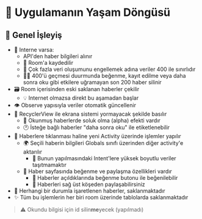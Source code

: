 # 🌱 Uygulamanın Yaşam Döngüsü

## 🎈 Genel İşleyiş

- 📶 Interne varsa:
    -  API'den haber bilgileri alınır
    - 💾 Room'a kaydedilir
    - 🎳 Çok fazla veri oluşumunu engellemek adına veriler 400 ile sınırlıdır
    - 👨‍💼 400'ü geçmesi duurmunda beğenme, kayıt edilme veya daha sonra oku gibi etkilere uğramayan son 200 haber silinir
- 🗃️ Room içerisinden eski saklanan haberler çekilir
    - 💡 Internet olmazsa direkt bu aşamadan başlar
- 👁️ Observe yapısıyla veriler otomatik güncellenir
- 👀 RecyclerView ile ekrana sistemi yormayacak şekilde basılır
    - 📖 Okunmuş haberlerde soluk olma (alpha) efekti vardır
    - 🕐 İsteğe bağlı haberler "daha sonra oku" ile etiketlenebilir
- 📃 Haberlere tıklanması haline yeni Activity üzerinde işlemler yapılır
    - 🌍 Seçili haberin bilgileri Globals sınıfı üzerinden diğer activity'e aktarılır
        - 🎈 Bunun yapılmasındaki Intent'lere yüksek boyutlu veriler taşıtmamaktır
    - 🧐 Haber sayfasında beğenme ve paylaşma özellikleri vardır
        - 💖 Haberler açıldıklarında beğenme butonu ile beğenilebilir
        - 🔀 Haberleri sağ üst köşeden paylaşabilirsiniz
- 📌 Herhangi bir durumla işaretlenen haberler, saklanmaktadır
- ✨ Tüm bu işlemlerin her biri room üzerinde tablolarda saklanmaktadır

> ⚠️ Okundu bilgisi için id silin**me**yecek (yapılmadı)
